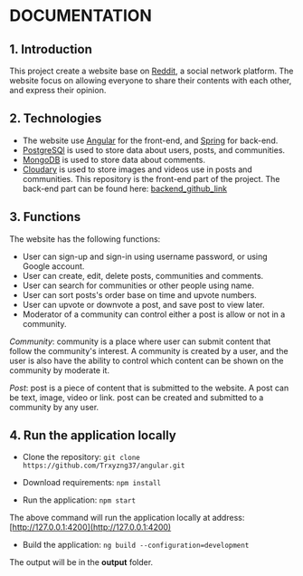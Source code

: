 # DOCUMENTATION

## 1. Introduction

This project create a website base on [Reddit](https://www.reddit.com), a social network platform. The website focus on allowing everyone to share their contents with each other, and express their opinion.

## 2. Technologies

- The website use [Angular](https://angular.dev) for the front-end, and [Spring](https://spring.io) for back-end.
- [PostgreSQl](https://www.postgresql.org) is used to store data about users, posts, and communities.
- [MongoDB](https://www.mongodb.com) is used to store data about comments.
- [Cloudary](https://cloudinary.com) is used to store images and videos use in posts and communities.
This repository is the front-end part of the project. The back-end part can be found here: [backend_github_link](https://github.com/Trxyzng37/spring)

## 3. Functions

The website has the following functions:

- User can sign-up and sign-in using username password, or using Google account.
- User can create, edit, delete posts, communities and comments.
- User can search for communities or other people using name.
- User can sort posts's order base on time and upvote numbers.
- User can upvote or downvote a post, and save post to view later.
- Moderator of a community can control either a post is allow or not in a community.

*Community*: community is a place where user can submit content that follow the community's interest. A community is created by a user, and the user is also have the ability to control which content can be shown on the community by moderate it.

*Post*: post is a piece of content that is submitted to the website. A post can be text, image, video or link. post can be created and submitted to a community by any user.

## 4. Run the application locally

- Clone the repository:
`git clone https://github.com/Trxyzng37/angular.git`

- Download requirements:
`npm install`

- Run the application:
`npm start`

The above command will run the application locally at address: [http://127.0.0.1:4200](http://127.0.0.1:4200)

- Build the application:
`ng build --configuration=development`

The output will be in the **output** folder.
